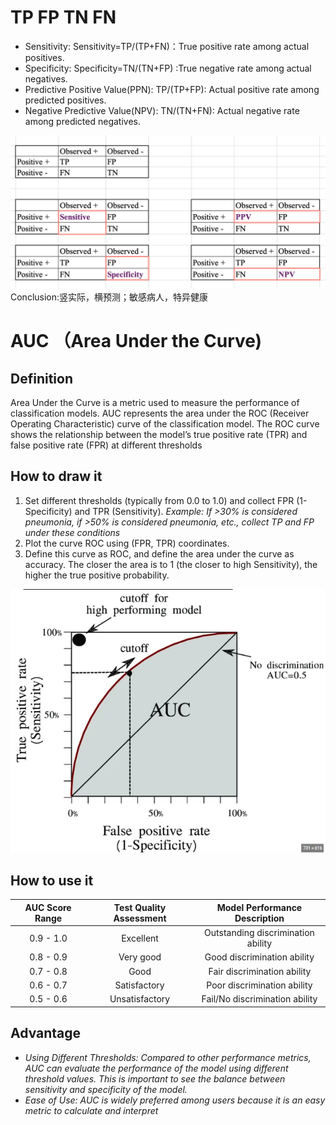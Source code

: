 # TP FP TN FN

* Sensitivity: Sensitivity=TP/(TP+FN)：True positive rate among actual positives.
* Specificity: Specificity=TN/(TN+FP) :True negative rate among actual negatives.
* Predictive Positive Value(PPN): TP/(TP+FP): Actual positive rate among predicted positives.
* Negative Predictive Value(NPV): TN/(TN+FN): Actual negative rate among predicted negatives.

![](https://github.com/jaywang-cpu/Learnng-all-the-model-by-yourself/blob/main/figure/Algorithms/TP%20FP%20TN%20FN.png)
Conclusion:竖实际，横预测；敏感病人，特异健康


# AUC （Area Under the Curve)

## Definition
Area Under the Curve is a metric used to measure the performance of classification models. AUC represents the area under the ROC (Receiver Operating Characteristic) curve of the classification model. The ROC curve shows the relationship between the model’s true positive rate (TPR) and false positive rate (FPR) at different thresholds


## How to draw it 
1. Set different thresholds (typically from 0.0 to 1.0) and collect FPR (1-Specificity) and TPR (Sensitivity).
   *Example: If >30% is considered pneumonia, if >50% is considered pneumonia, etc., collect TP and FP under these conditions*
2. Plot the curve ROC using (FPR, TPR) coordinates.
3. Define this curve as ROC, and define the area under the curve as accuracy. The closer the area is to 1 (the closer to high Sensitivity), the higher the true positive probability.

![](https://github.com/jaywang-cpu/Learnng-all-the-model-by-yourself/blob/main/figure/Algorithms/AUC%20Curve.png)


## How to use it 
| AUC Score Range    | Test Quality Assessment         | Model Performance Description                    |
|:------------------:|:------------------------------:|:------------------------------------------------:|
| 0.9 - 1.0          | Excellent                      | Outstanding discrimination ability               |
| 0.8 - 0.9          | Very good                      | Good discrimination ability                      |
| 0.7 - 0.8          | Good                          | Fair discrimination ability                      |
| 0.6 - 0.7          | Satisfactory                  | Poor discrimination ability                      |
| 0.5 - 0.6          | Unsatisfactory                | Fail/No discrimination ability                   |

## Advantage

* *Using Different Thresholds: Compared to other performance metrics, AUC can evaluate the performance of the model using different threshold values. This is important to see the balance between sensitivity and specificity of the model.*
* *Ease of Use: AUC is widely preferred among users because it is an easy metric to calculate and interpret*
